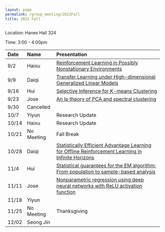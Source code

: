 ```yaml
---
layout: page
permalink: /group_meeting/2022Fall
title: 2022 Fall
---
```


Location: Hanes Hall 324

Time: 3:00 - 4:00pm



| Date    | Name       | Presentation |
| :----   | :----------------------|:------------ |
| 9/2  | Haixu | [Reinforcement Learning in Possibly Nonstationary Environments](https://arxiv.org/pdf/2203.01707.pdf) |
| 9/9  | Daiqi | [Transfer Learning under High-dimensional Generalized Linear Models](https://arxiv.org/pdf/2105.14328.pdf) | 
| 9/16 | Hui | [Selective Inference for K-means Clustering](https://arxiv.org/pdf/2203.15267.pdf) |
| 9/23 | Jose | [An lp theory of PCA and spectral clustering](https://projecteuclid.org/journals/annals-of-statistics/volume-50/issue-4/An-%E2%84%93p-theory-of-PCA-and-spectral-clustering/10.1214/22-AOS2196.full) |
| 9/30 | Cancelled |  |
| 10/7 | Yiyun | Research Update |
| 10/14 | Haixu | Research Update |
| 10/21 | No Meeting | Fall Break |
| 10/28 | Daiqi | [Statistically Efficient Advantage Learning for Offline Reinforcement Learning in Infinite Horizons](https://www.tandfonline.com/doi/full/10.1080/01621459.2022.2106868) |
| 11/4  | Hui | [Statistical guarantees for the EM algorithm: From population to sample-based analysis](https://projecteuclid.org/journals/annals-of-statistics/volume-45/issue-1/Statistical-guarantees-for-the-EM-algorithm--From-population-to/10.1214/16-AOS1435.full) |
| 11/11 | Jose| [Nonparametric regression using deep neural networks with ReLU activation function](https://projecteuclid.org/journals/annals-of-statistics/volume-48/issue-4/Nonparametric-regression-using-deep-neural-networks-with-ReLU-activation-function/10.1214/19-AOS1875.full) |
| 11/18 | Yiyun |   |
| 11/25 | No Meeting |  Thanksgiving |
| 12/02 | Seong Jin  |  |
